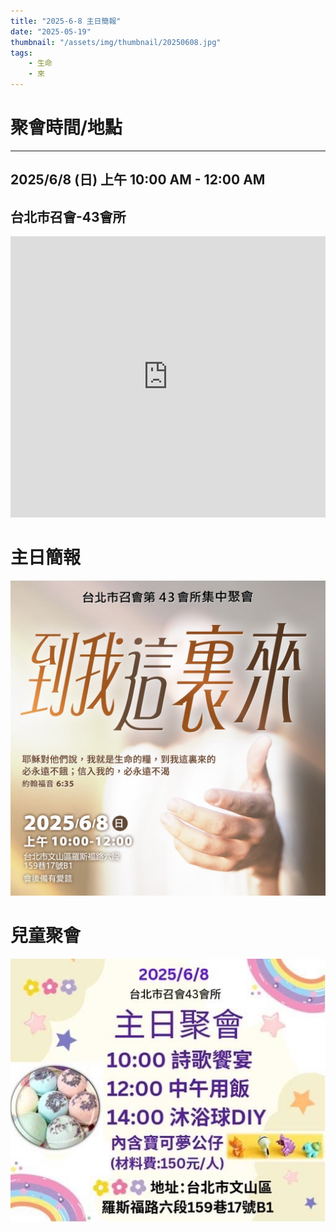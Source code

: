 ```yaml
---
title: "2025-6-8 主日簡報"
date: "2025-05-19"
thumbnail: "/assets/img/thumbnail/20250608.jpg"
tags:
    - 生命
    - 來
---
```


# 聚會時間/地點
___

## 2025/6/8 (日) 上午 10:00 AM - 12:00 AM

## 台北市召會-43會所
<iframe src="https://www.google.com/maps/embed?pb=!1m18!1m12!1m3!1d1861.018064677444!2d121.54127558199755!3d24.99750156997027!2m3!1f0!2f0!3f0!3m2!1i1024!2i768!4f13.1!3m3!1m2!1s0x3442aa037a04bf63%3A0xca07e92f33867207!2z5Y-w5YyX5biC5Y-s5pyD56ys5Zub5Y2B5LiJ6IGa5pyD5omA!5e0!3m2!1szh-TW!2stw!4v1729835929402!5m2!1szh-TW!2stw" width="100%" height="450" style="border:0;" allowfullscreen="" loading="lazy" referrerpolicy="no-referrer-when-downgrade"></iframe>

# 主日簡報

<img src="/assets/img/thumbnail/20250608.jpg" alt="到我這裏來" style="box-shadow: 5px 5px 10px \#888;">

# 兒童聚會

<img src="/assets/img/thumbnail/20250608-1.jpg" alt="沐浴球DIY" style="box-shadow: 5px 5px 10px \#888;">